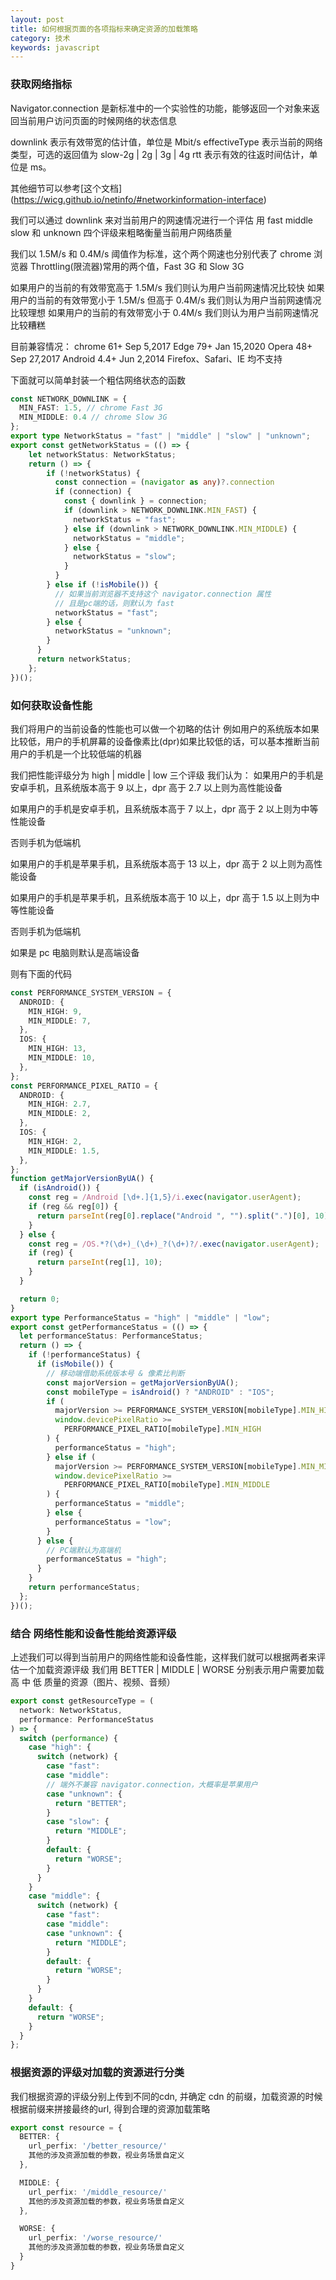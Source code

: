 ```yaml
---
layout: post
title: 如何根据页面的各项指标来确定资源的加载策略
category: 技术
keywords: javascript
---
```


### 获取网络指标

Navigator.connection 是新标准中的一个实验性的功能，能够返回一个对象来返回当前用户访问页面的时候网络的状态信息

downlink 表示有效带宽的估计值，单位是 Mbit/s
effectiveType 表示当前的网络类型，可选的返回值为 slow-2g | 2g | 3g | 4g
rtt 表示有效的往返时间估计，单位是 ms。

其他细节可以参考[这个文档] (https://wicg.github.io/netinfo/#networkinformation-interface)

我们可以通过 downlink 来对当前用户的网速情况进行一个评估
用 fast middle slow 和 unknown 四个评级来粗略衡量当前用户网络质量

我们以 1.5M/s 和 0.4M/s 阈值作为标准，这个两个网速也分别代表了 chrome 浏览器 Throttling(限流器)常用的两个值，Fast 3G 和 Slow 3G

如果用户的当前的有效带宽高于 1.5M/s 我们则认为用户当前网速情况比较快
如果用户的当前的有效带宽小于 1.5M/s 但高于 0.4M/s 我们则认为用户当前网速情况比较理想
如果用户的当前的有效带宽小于 0.4M/s 我们则认为用户当前网速情况比较糟糕

目前兼容情况：
chrome 61+ Sep 5,2017
Edge 79+ Jan 15,2020
Opera 48+ Sep 27,2017
Android 4.4+ Jun 2,2014
Firefox、Safari、IE 均不支持

下面就可以简单封装一个粗估网络状态的函数

```ts
const NETWORK_DOWNLINK = {
  MIN_FAST: 1.5, // chrome Fast 3G
  MIN_MIDDLE: 0.4 // chrome Slow 3G
};
export type NetworkStatus = "fast" | "middle" | "slow" | "unknown";
export const getNetworkStatus = (() => {
    let networkStatus: NetworkStatus;
    return () => {
        if (!networkStatus) {
          const connection = (navigator as any)?.connection
          if (connection) {
            const { downlink } = connection;
            if (downlink > NETWORK_DOWNLINK.MIN_FAST) {
              networkStatus = "fast";
            } else if (downlink > NETWORK_DOWNLINK.MIN_MIDDLE) {
              networkStatus = "middle";
            } else {
              networkStatus = "slow";
            }
          }
        } else if (!isMobile()) {
          // 如果当前浏览器不支持这个 navigator.connection 属性
          // 且是pc端的话，则默认为 fast
          networkStatus = "fast";
        } else {
          networkStatus = "unknown";
        }
      }
      return networkStatus;
    };
})();
```

### 如何获取设备性能

我们将用户的当前设备的性能也可以做一个初略的估计
例如用户的系统版本如果比较低，用户的手机屏幕的设备像素比(dpr)如果比较低的话，可以基本推断当前用户的手机是一个比较低端的机器

我们把性能评级分为 high | middle | low 三个评级
我们认为：
  如果用户的手机是安卓手机，且系统版本高于 9 以上，dpr 高于 2.7 以上则为高性能设备

  如果用户的手机是安卓手机，且系统版本高于 7 以上，dpr 高于 2 以上则为中等性能设备

  否则手机为低端机

  如果用户的手机是苹果手机，且系统版本高于 13 以上，dpr 高于 2 以上则为高性能设备

  如果用户的手机是苹果手机，且系统版本高于 10 以上，dpr 高于 1.5 以上则为中等性能设备

  否则手机为低端机

如果是 pc 电脑则默认是高端设备

则有下面的代码

```ts
const PERFORMANCE_SYSTEM_VERSION = {
  ANDROID: {
    MIN_HIGH: 9,
    MIN_MIDDLE: 7,
  },
  IOS: {
    MIN_HIGH: 13,
    MIN_MIDDLE: 10,
  },
};
const PERFORMANCE_PIXEL_RATIO = {
  ANDROID: {
    MIN_HIGH: 2.7,
    MIN_MIDDLE: 2,
  },
  IOS: {
    MIN_HIGH: 2,
    MIN_MIDDLE: 1.5,
  },
};
function getMajorVersionByUA() {
  if (isAndroid()) {
    const reg = /Android [\d+.]{1,5}/i.exec(navigator.userAgent);
    if (reg && reg[0]) {
      return parseInt(reg[0].replace("Android ", "").split(".")[0], 10);
    }
  } else {
    const reg = /OS.*?(\d+)_(\d+)_?(\d+)?/.exec(navigator.userAgent);
    if (reg) {
      return parseInt(reg[1], 10);
    }
  }

  return 0;
}
export type PerformanceStatus = "high" | "middle" | "low";
export const getPerformanceStatus = (() => {
  let performanceStatus: PerformanceStatus;
  return () => {
    if (!performanceStatus) {
      if (isMobile()) {
        // 移动端借助系统版本号 & 像素比判断
        const majorVersion = getMajorVersionByUA();
        const mobileType = isAndroid() ? "ANDROID" : "IOS";
        if (
          majorVersion >= PERFORMANCE_SYSTEM_VERSION[mobileType].MIN_HIGH &&
          window.devicePixelRatio >=
            PERFORMANCE_PIXEL_RATIO[mobileType].MIN_HIGH
        ) {
          performanceStatus = "high";
        } else if (
          majorVersion >= PERFORMANCE_SYSTEM_VERSION[mobileType].MIN_MIDDLE &&
          window.devicePixelRatio >=
            PERFORMANCE_PIXEL_RATIO[mobileType].MIN_MIDDLE
        ) {
          performanceStatus = "middle";
        } else {
          performanceStatus = "low";
        }
      } else {
        // PC端默认为高端机
        performanceStatus = "high";
      }
    }
    return performanceStatus;
  };
})();
```

### 结合 网络性能和设备性能给资源评级

上述我们可以得到当前用户的网络性能和设备性能，这样我们就可以根据两者来评估一个加载资源评级
我们用 BETTER | MIDDLE | WORSE 分别表示用户需要加载高 中 低 质量的资源（图片、视频、音频）

```ts
export const getResourceType = (
  network: NetworkStatus,
  performance: PerformanceStatus
) => {
  switch (performance) {
    case "high": {
      switch (network) {
        case "fast":
        case "middle":
        // 端外不兼容 navigator.connection，大概率是苹果用户
        case "unknown": {
          return "BETTER";
        }
        case "slow": {
          return "MIDDLE";
        }
        default: {
          return "WORSE";
        }
      }
    }
    case "middle": {
      switch (network) {
        case "fast":
        case "middle":
        case "unknown": {
          return "MIDDLE";
        }
        default: {
          return "WORSE";
        }
      }
    }
    default: {
      return "WORSE";
    }
  }
};
```

### 根据资源的评级对加载的资源进行分类

我们根据资源的评级分别上传到不同的cdn, 并确定 cdn 的前缀，加载资源的时候根据前缀来拼接最终的url, 得到合理的资源加载策略

```ts
export const resource = {
  BETTER: {
    url_perfix: '/better_resource/'
    其他的涉及资源加载的参数，视业务场景自定义
  },

  MIDDLE: {
    url_perfix: '/middle_resource/'
    其他的涉及资源加载的参数，视业务场景自定义
  },

  WORSE: {
    url_perfix: '/worse_resource/'
    其他的涉及资源加载的参数，视业务场景自定义
  }
}
```
